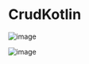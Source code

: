 # CrudKotlin


![image](https://user-images.githubusercontent.com/114372854/223146077-46c4258c-a30a-47e6-963c-d30b1a882771.png)

![image](https://user-images.githubusercontent.com/114372854/223145806-5951babd-843c-4be4-9ee7-bba1806fdf0b.png)
